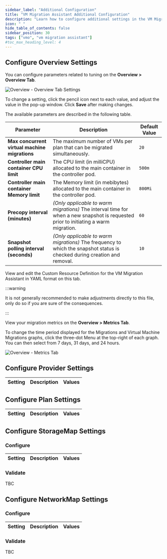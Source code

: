 ```yaml
---
sidebar_label: "Additional Configuration"
title: "VM Migration Assistant Additional Configuration"
description: "Learn how to configure additional settings in the VM Migration Assistant"
icon: " "
hide_table_of_contents: false
sidebar_position: 30
tags: ["vmo", "vm migration assistant"]
#toc_max_heading_level: 4
---
```


## Configure Overview Settings

<Tabs queryString="overview">

<TabItem label="Overview" value="overview">

You can configure parameters related to tuning on the **Overview > Overview Tab**.

![Overview - Overview Tab Settings](/vm-management_vm-migration-assistant_additional-configuration_overview-settings.webp)

To change a setting, click the pencil icon next to each value, and adjust the value in the pop-up window. Click **Save**
after making changes.

The available parameters are described in the following table.

| Parameter                                     | Description                                                                                                                         | Default Value |
| --------------------------------------------- | ----------------------------------------------------------------------------------------------------------------------------------- | ------------- |
| **Max concurrent virtual machine migrations** | The maximum number of VMs per plan that can be migrated simultaneously.                                                             | `20`          |
| **Controller main container CPU limit**       | The CPU limit (in milliCPU) allocated to the main container in the controller pod.                                                  | `500m`        |
| **Controller main container Memory limit**    | The Memory limit (in mebibytes) allocated to the main container in the controller pod.                                              | `800Mi`       |
| **Precopy interval (minutes)**                | _(Only applicable to warm migrations)_ The interval time for when a new snapshot is requested prior to initiating a warm migration. | `60`          |
| **Snapshot polling interval (seconds)**       | _(Only applicable to warm migrations)_ The frequency to which the snapshot status is checked during creation and removal.           | `10`          |

</TabItem>

<TabItem label="YAML" value="yaml">

View and edit the Custom Resource Definition for the VM Migration Assistant in YAML format on this tab.

:::warning

It is not generally recommended to make adjustments directly to this file, only do so if you are sure of the
consequences.

:::

</TabItem>

<TabItem label="Metrics" value="metrics">

View your migration metrics on the **Overview > Metrics Tab**.

To change the time period displayed for the Migrations and Virtual Machine Migrations graphs, click the three-dot Menu
at the top-right of each graph. You can then select from 7 days, 31 days, and 24 hours.

![Overview - Metrics Tab](/vm-management_vm-migration-assistant_additional-configuration_overview-metrics.webp)

</TabItem>

</Tabs>

## Configure Provider Settings

| Setting | Description | Values |
| ------- | ----------- | ------ |

## Configure Plan Settings

| Setting | Description | Values |
| ------- | ----------- | ------ |

## Configure StorageMap Settings

### Configure

| Setting | Description | Values |
| ------- | ----------- | ------ |

### Validate

TBC

## Configure NetworkMap Settings

### Configure

| Setting | Description | Values |
| ------- | ----------- | ------ |

### Validate

TBC

